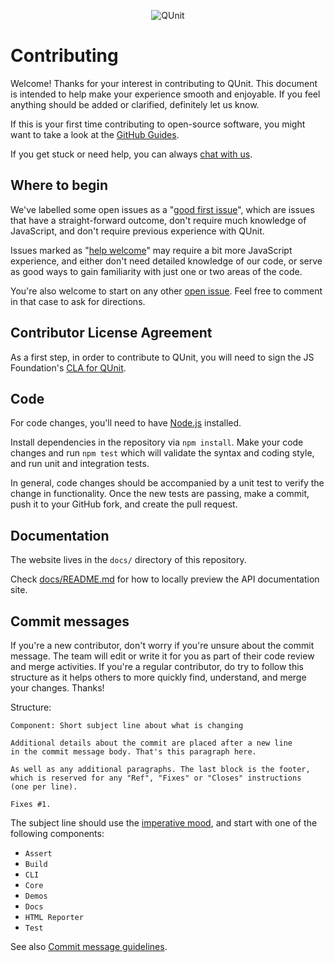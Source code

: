 <p align="center"><img src="/docs/img/logo-with-colored-dark-text.svg" height="width" height="125" alt="QUnit"></p>

# Contributing

Welcome! Thanks for your interest in contributing to QUnit. This document is
intended to help make your experience smooth and enjoyable. If you feel
anything should be added or clarified, definitely let us know.

If this is your first time contributing to open-source software, you might want
to take a look at the [GitHub Guides](https://guides.github.com/).

If you get stuck or need help, you can always [chat with us](https://app.element.io/#/room/#qunitjs_qunit:gitter.im).

## Where to begin

We've labelled some open issues as a "[good first issue](https://github.com/qunitjs/qunit/labels/good%20first%20issue)", which are issues that have a straight-forward outcome, don't require
much knowledge of JavaScript, and don't require previous experience with QUnit.

Issues marked as "[help welcome](https://github.com/qunitjs/qunit/labels/help%20welcome)" may require
a bit more JavaScript experience, and either don't need detailed knowledge of our code, or serve as
good ways to gain familiarity with just one or two areas of the code.

You're also welcome to start on any other [open issue](https://github.com/qunitjs/qunit/issues).
Feel free to comment in that case to ask for directions.

## Contributor License Agreement

As a first step, in order to contribute to QUnit, you will need to sign the JS
Foundation's [CLA for QUnit](https://cla.js.foundation/qunitjs/qunit).

## Code

For code changes, you'll need to have [Node.js](https://nodejs.org/en/) installed.

Install dependencies in the repository via `npm install`. Make your code
changes and run `npm test` which will validate the syntax and coding style,
and run unit and integration tests.

In general, code changes should be accompanied by a unit test to verify the
change in functionality. Once the new tests are passing, make a commit, push it
to your GitHub fork, and create the pull request.

## Documentation

The website lives in the `docs/` directory of this repository.

Check [docs/README.md](docs/README.md) for how to locally preview the API documentation site.

## Commit messages

If you're a new contributor, don't worry if you're unsure about
the commit message. The team will edit or write it for you as part
of their code review and merge activities. If you're a regular
contributor, do try to follow this structure as it helps others to
more quickly find, understand, and merge your changes. Thanks!

Structure:

```
Component: Short subject line about what is changing

Additional details about the commit are placed after a new line
in the commit message body. That's this paragraph here.

As well as any additional paragraphs. The last block is the footer,
which is reserved for any "Ref", "Fixes" or "Closes" instructions
(one per line).

Fixes #1.
```

The subject line should use the [imperative mood](https://en.wikipedia.org/wiki/Imperative_mood),
and start with one of the following components:

* `Assert`
* `Build`
* `CLI`
* `Core`
* `Demos`
* `Docs`
* `HTML Reporter`
* `Test`

See also [Commit message guidelines](https://www.mediawiki.org/wiki/Gerrit/Commit_message_guidelines).
